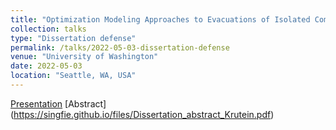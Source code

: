```yaml
---
title: "Optimization Modeling Approaches to Evacuations of Isolated Communities"
collection: talks
type: "Dissertation defense"
permalink: /talks/2022-05-03-dissertation-defense
venue: "University of Washington"
date: 2022-05-03
location: "Seattle, WA, USA"
---
```

[Presentation](https://singfie.github.io/files/2022_05_02_KruteinKF_final_exam.pdf)
[Abstract] (https://singfie.github.io/files/Dissertation_abstract_Krutein.pdf)
